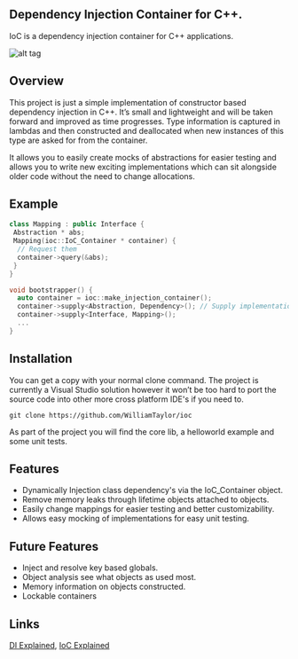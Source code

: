 ## Dependency Injection Container for C++.

IoC is a dependency injection container for C++ applications.

![alt tag](http://www.codeproject.com/KB/aspnet/572761/diagram_2.png)

## Overview

This project is just a simple implementation of constructor based dependency injection in C++. It’s small and lightweight and will be taken forward and improved as time progresses. Type information is captured in lambdas and then constructed and deallocated when new instances of this type are asked for from the container.

It allows you to easily create mocks of abstractions for easier testing and allows you to write new exciting implementations which can sit alongside older code without the need to change allocations.

## Example

```c++
class Mapping : public Interface {
 Abstraction * abs;
 Mapping(ioc::IoC_Container * container) {
  // Request them
  container->query(&abs);
 }
}

void bootstrapper() {
  auto container = ioc::make_injection_container();
  container->supply<Abstraction, Dependency>(); // Supply implementations
  container->supply<Interface, Mapping>();
  ...
}
```

## Installation

You can get a copy with your normal clone command. The project is currently a Visual Studio solution however it won’t be too hard to port the source code into other more cross platform IDE's if you need to.

``` git clone https://github.com/WilliamTaylor/ioc ```

As part of the project you will find the core lib, a helloworld example and some unit tests.

## Features
- Dynamically Injection class dependency's via the IoC_Container object.
- Remove memory leaks through lifetime objects attached to objects.
- Easily change mappings for easier testing and better customizability.
- Allows easy mocking of implementations for easy unit testing.

## Future Features

* Inject and resolve key based globals.
* Object analysis see what objects as used most.
* Memory information on objects constructed.
* Lockable containers

## Links
[DI Explained](https://en.wikipedia.org/wiki/Dependency_injection),  [IoC Explained](https://en.wikipedia.org/wiki/Inversion_of_control)
